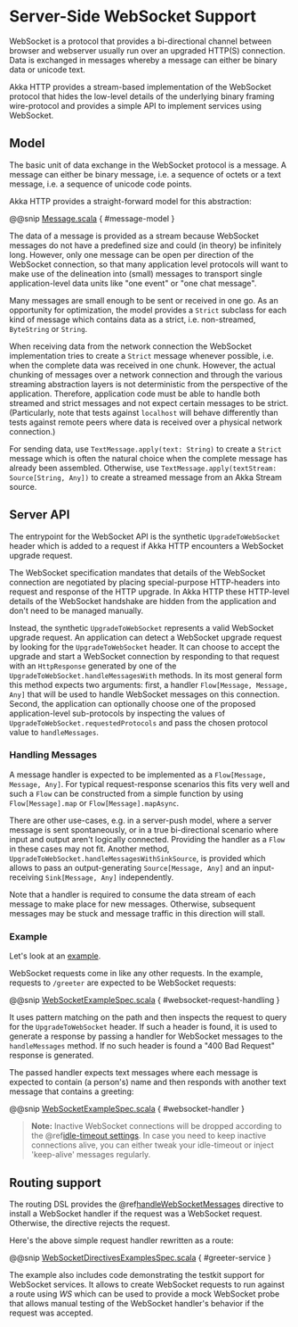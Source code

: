<a id="server-side-websocket-support-scala"></a>
# Server-Side WebSocket Support

WebSocket is a protocol that provides a bi-directional channel between browser and webserver usually run over an
upgraded HTTP(S) connection. Data is exchanged in messages whereby a message can either be binary data or unicode text.

Akka HTTP provides a stream-based implementation of the WebSocket protocol that hides the low-level details of the
underlying binary framing wire-protocol and provides a simple API to implement services using WebSocket.

## Model

The basic unit of data exchange in the WebSocket protocol is a message. A message can either be binary message,
i.e. a sequence of octets or a text message, i.e. a sequence of unicode code points.

Akka HTTP provides a straight-forward model for this abstraction:

@@snip [Message.scala](../../../../../../../akka-http-core/src/main/scala/akka/http/scaladsl/model/ws/Message.scala) { #message-model }

The data of a message is provided as a stream because WebSocket messages do not have a predefined size and could
(in theory) be infinitely long. However, only one message can be open per direction of the WebSocket connection,
so that many application level protocols will want to make use of the delineation into (small) messages to transport
single application-level data units like "one event" or "one chat message".

Many messages are small enough to be sent or received in one go. As an opportunity for optimization, the model provides
a `Strict` subclass for each kind of message which contains data as a strict, i.e. non-streamed, `ByteString` or
`String`.

When receiving data from the network connection the WebSocket implementation tries to create a `Strict` message whenever
possible, i.e. when the complete data was received in one chunk. However, the actual chunking of messages over a network
connection and through the various streaming abstraction layers is not deterministic from the perspective of the
application. Therefore, application code must be able to handle both streamed and strict messages and not expect
certain messages to be strict. (Particularly, note that tests against `localhost` will behave differently than tests
against remote peers where data is received over a physical network connection.)

For sending data, use `TextMessage.apply(text: String)` to create a `Strict` message which is often the natural
choice when the complete message has already been assembled. Otherwise, use `TextMessage.apply(textStream: Source[String, Any])`
to create a streamed message from an Akka Stream source.

## Server API

The entrypoint for the WebSocket API is the synthetic `UpgradeToWebSocket` header which is added to a request
if Akka HTTP encounters a WebSocket upgrade request.

The WebSocket specification mandates that details of the WebSocket connection are negotiated by placing special-purpose
HTTP-headers into request and response of the HTTP upgrade. In Akka HTTP these HTTP-level details of the WebSocket
handshake are hidden from the application and don't need to be managed manually.

Instead, the synthetic `UpgradeToWebSocket` represents a valid WebSocket upgrade request. An application can detect
a WebSocket upgrade request by looking for the `UpgradeToWebSocket` header. It can choose to accept the upgrade and
start a WebSocket connection by responding to that request with an `HttpResponse` generated by one of the
`UpgradeToWebSocket.handleMessagesWith` methods. In its most general form this method expects two arguments:
first, a handler `Flow[Message, Message, Any]` that will be used to handle WebSocket messages on this connection.
Second, the application can optionally choose one of the proposed application-level sub-protocols by inspecting the
values of `UpgradeToWebSocket.requestedProtocols` and pass the chosen protocol value to `handleMessages`.

### Handling Messages

A message handler is expected to be implemented as a `Flow[Message, Message, Any]`. For typical request-response
scenarios this fits very well and such a `Flow` can be constructed from a simple function by using
`Flow[Message].map` or `Flow[Message].mapAsync`.

There are other use-cases, e.g. in a server-push model, where a server message is sent spontaneously, or in a
true bi-directional scenario where input and output aren't logically connected. Providing the handler as a `Flow` in
these cases may not fit. Another method, `UpgradeToWebSocket.handleMessagesWithSinkSource`, is provided
which allows to pass an output-generating `Source[Message, Any]` and an input-receiving `Sink[Message, Any]` independently.

Note that a handler is required to consume the data stream of each message to make place for new messages. Otherwise,
subsequent messages may be stuck and message traffic in this direction will stall.

### Example

Let's look at an [example](@github@/akka-docs/rst/scala/../../../test/scala/docs/http/scaladsl/server/WebSocketExampleSpec.scala).

WebSocket requests come in like any other requests. In the example, requests to `/greeter` are expected to be
WebSocket requests:

@@snip [WebSocketExampleSpec.scala](../../../../../test/scala/docs/http/scaladsl/server/WebSocketExampleSpec.scala) { #websocket-request-handling }

It uses pattern matching on the path and then inspects the request to query for the `UpgradeToWebSocket` header. If
such a header is found, it is used to generate a response by passing a handler for WebSocket messages to the
`handleMessages` method. If no such header is found a "400 Bad Request" response is generated.

The passed handler expects text messages where each message is expected to contain (a person's) name
and then responds with another text message that contains a greeting:

@@snip [WebSocketExampleSpec.scala](../../../../../test/scala/docs/http/scaladsl/server/WebSocketExampleSpec.scala) { #websocket-handler }

> **Note:**
Inactive WebSocket connections will be dropped according to the @ref[idle-timeout settings](../common/timeouts.md#idle-timeouts-scala).
In case you need to keep inactive connections alive, you can either tweak your idle-timeout or inject
'keep-alive' messages regularly.

## Routing support

The routing DSL provides the @ref[handleWebSocketMessages](directives/websocket-directives/handleWebSocketMessages.md#handlewebsocketmessages) directive to install a WebSocket handler if the request
was a WebSocket request. Otherwise, the directive rejects the request.

Here's the above simple request handler rewritten as a route:

@@snip [WebSocketDirectivesExamplesSpec.scala](../../../../../test/scala/docs/http/scaladsl/server/directives/WebSocketDirectivesExamplesSpec.scala) { #greeter-service }

The example also includes code demonstrating the testkit support for WebSocket services. It allows to create WebSocket
requests to run against a route using *WS* which can be used to provide a mock WebSocket probe that allows manual
testing of the WebSocket handler's behavior if the request was accepted.